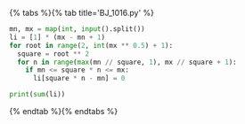 {% tabs %}{% tab title='BJ_1016.py' %}

```py
mn, mx = map(int, input().split())
li = [1] * (mx - mn + 1)
for root in range(2, int(mx ** 0.5) + 1):
  square = root ** 2
  for n in range(max(mn // square, 1), mx // square + 1):
    if mn <= square * n <= mx:
      li[square * n - mn] = 0

print(sum(li))
```

{% endtab %}{% endtabs %}
